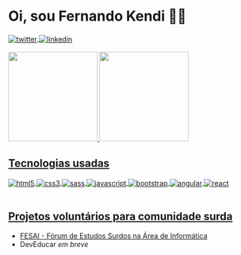 # Oi, sou Fernando Kendi 🧏‍♂️

<div style="display: inline_block">
    <a href="https://twitter.com/fedkendi" target="_blank">
    <img align="center" alt="twitter" src="https://img.shields.io/badge/Twitter-1DA1F2?style=for-the-badge&logo=twitter&logoColor=white" />
  </a>
  <a href="https://www.linkedin.com/in/fedkendi/" target="_blank">
    <img align="center" alt="linkedin" src="https://img.shields.io/badge/LinkedIn-0077B5?style=for-the-badge&logo=linkedin&logoColor=white" />
  </a>
</div><br/>

<div>
    <a href="https://github.com/fedkendi">
    <img height="180em" src="https://github-readme-stats.vercel.app/api?username=fedked&show_icons=true&theme=ayu-mirage">
    <img height="180em" src="https://github-readme-stats.vercel.app/api/top-langs/?username=fedked&layout=compact&langs_count=16&theme=ayu-mirage">
</div>

## Tecnologias usadas

<div style="display: inline_block">
    <img align="center" alt="html5" src="https://img.shields.io/badge/HTML5-E34F26?style=for-the-badge&logo=html5&logoColor=white" />
    <img align="center" alt="css3" src="https://img.shields.io/badge/CSS3-1572B6?style=for-the-badge&logo=css3&logoColor=white" />
    <img align="center" alt="sass" src="https://img.shields.io/badge/Sass-CC6699?style=for-the-badge&logo=sass&logoColor=white" />
    <img align="center" alt="javascript" src="https://img.shields.io/badge/JavaScript-323330?style=for-the-badge&logo=javascript&logoColor=F7DF1" />
    <img align="center" alt="bootstrap" src="https://img.shields.io/badge/Bootstrap-563D7C?style=for-the-badge&logo=bootstrap&logoColor=white" />
    <img align="center" alt="angular" src="https://img.shields.io/badge/Angular-DD0031?style=for-the-badge&logo=angular&logoColor=white" />
    <img align="center" alt="react" src="https://img.shields.io/badge/React-20232A?style=for-the-badge&logo=react&logoColor=61DAFB" />
</div><br>

  ## Projetos voluntários para comunidade surda
  
  - [FESAI - Fórum de Estudos Surdos na Área de Informática](https://www.fesai.com.br)
  - DevEducar <em>em breve</em>
